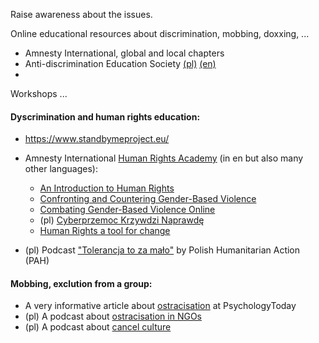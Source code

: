 Raise awareness about the issues.

Online educational resources about discrimination, mobbing, doxxing, ...

- Amnesty International, global and local chapters
- Anti-discrimination Education Society [(pl)](https://tea.org.pl/) [(en)](https://tea.org.pl/english/)
- 

Workshops ...

#### Dyscrimination and human rights education:
- https://www.standbymeproject.eu/
- Amnesty International [Human Rights Academy]([https://academy.amnesty.org/learn/external-ecommerce](https://academy.amnesty.org/learn/external-ecommerce;view=none;redirectURL=?ctldoc-catalog-0=category_id-2)) (in en but also many other languages):
  - [An Introduction to Human Rights](https://academy.amnesty.org/learn/courses/115/an-introduction-to-human-rights)
  - [Confronting and Countering Gender-Based Violence](https://academy.amnesty.org/learn/courses/278/confronting-and-countering-gender-based-violence)
  - [Combating Gender-Based Violence Online](https://academy.amnesty.org/learn/courses/279/combating-gender-based-violence-online)
  - (pl) [Cyberprzemoc Krzywdzi Naprawdę](https://academy.amnesty.org/learn/courses/302/cyberprzemoc-krzywdzi-naprawde)
  - [Human Rights a tool for change](https://academy.amnesty.org/learn/courses/24/human-rights-a-tool-for-change)

- (pl) Podcast ["Tolerancja to za mało"](https://www.pah.org.pl/podkast/) by Polish Humanitarian Action (PAH)

#### Mobbing, exclution from a group:
- A very informative article about [ostracisation](https://www.psychologytoday.com/us/blog/bully-wise/202007/the-pain-of-ostracization-the-bullys-silent-weapon) at PsychologyToday
- (pl) A podcast about [ostracisation in NGOs](https://audycje.tokfm.pl/podcast/139038,Ostracyzm-brzydki-spadek-po-pieknej-idei)
- (pl) A podcast about [cancel culture](https://audycje.tokfm.pl/podcast/151698,Kultura-uniewazniania-nie-jest-niczym-nowym-O-zjawisku-z-prof-Bilewiczem)
